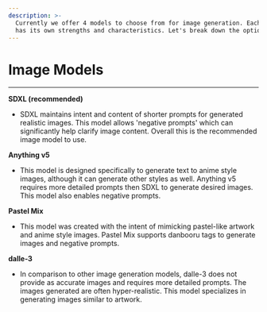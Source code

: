 ```yaml
---
description: >-
  Currently we offer 4 models to choose from for image generation. Each model
  has its own strengths and characteristics. Let's break down the options:
---
```


# Image Models

***

**SDXL (recommended)**

* SDXL maintains intent and content of shorter prompts for generated realistic images. This model allows 'negative prompts' which can significantly help clarify image content. Overall this is the recommended image model to use.&#x20;

**Anything v5**

* This model is designed specifically to generate text to anime style images, although it can generate other styles as well. Anything v5 requires more detailed prompts then SDXL to generate desired images. This model also enables negative prompts.&#x20;

**Pastel Mix**

* This model was created with the intent of mimicking pastel-like artwork and anime style images. Pastel Mix supports danbooru tags to generate images and negative prompts.&#x20;

**dalle-3**

* In comparison to other image generation models, dalle-3 does not provide as accurate images and requires more detailed prompts. The images generated are often hyper-realistic. This model specializes in generating images similar to artwork.&#x20;
